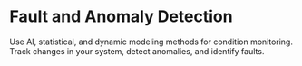 # **Fault and Anomaly Detection**

Use AI, statistical, and dynamic modeling methods for condition monitoring. Track changes in your system, detect anomalies, and identify faults.
